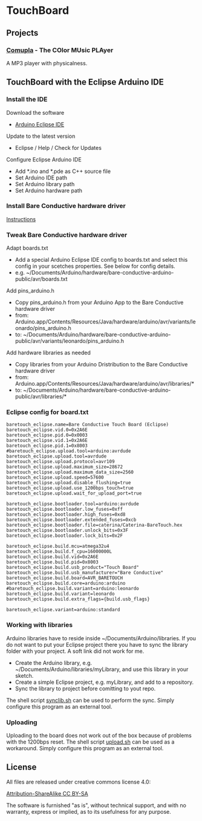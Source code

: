 # TouchBoard

## Projects

### [Comupla](./Comupla) - The COlor MUsic PLAyer

A MP3 player with physicalness. 


## TouchBoard with the Eclipse Arduino IDE

### Install the IDE

Download the software

- [Arduino Eclipse IDE](http://www.baeyens.it/eclipse/)

Update to the latest version

- Eclipse / Help / Check for Updates

Configure Eclipse Arduino IDE

- Add \*.ino and \*.pde as C++ source file
- Set Arduino IDE path
- Set Arduino library path
- Set Arduino hardware path  


### Install Bare Conductive hardware driver

[Instructions](http://www.bareconductive.com/make/setting-up-arduino-with-your-touch-board/)


### Tweak Bare Conductive hardware driver

Adapt boards.txt

- Add a special Arduino Eclipse IDE config to boards.txt and select this config in your scetches properties. See below for config details.
- e.g. ~/Documents/Arduino/hardware/bare-conductive-arduino-public/avr/boards.txt 

Add pins_arduino.h

- Copy pins_arduino.h from your Arduino App to the Bare Conductive hardware driver
- from: Arduino.app/Contents/Resources/Java/hardware/arduino/avr/variants/leonardo/pins_arduino.h
- to: ~/Documents/Arduino/hardware/bare-conductive-arduino-public/avr/variants/leonardo/pins_arduino.h

Add hardware libraries as needed 

- Copy libraries from your Arduino Dristribution to the Bare Conductive hardware driver
- from: Arduino.app/Contents/Resources/Java/hardware/arduino/avr/libraries/*
- to: ~/Documents/Arduino/hardware/bare-conductive-arduino-public/avr/libraries/*


### Eclipse config for board.txt

	baretouch_eclipse.name=Bare Conductive Touch Board (Eclipse)
	baretouch_eclipse.vid.0=0x2A6E
	baretouch_eclipse.pid.0=0x0003
	baretouch_eclipse.vid.1=0x2A6E
	baretouch_eclipse.pid.1=0x8003
	#baretouch_eclipse.upload.tool=arduino:avrdude
	baretouch_eclipse.upload.tool=avrdude
	baretouch_eclipse.upload.protocol=avr109
	baretouch_eclipse.upload.maximum_size=28672
	baretouch_eclipse.upload.maximum_data_size=2560
	baretouch_eclipse.upload.speed=57600
	baretouch_eclipse.upload.disable_flushing=true
	baretouch_eclipse.upload.use_1200bps_touch=true
	baretouch_eclipse.upload.wait_for_upload_port=true
	
	baretouch_eclipse.bootloader.tool=arduino:avrdude
	baretouch_eclipse.bootloader.low_fuses=0xff
	baretouch_eclipse.bootloader.high_fuses=0xd8
	baretouch_eclipse.bootloader.extended_fuses=0xcb
	baretouch_eclipse.bootloader.file=caterina/Caterina-BareTouch.hex
	baretouch_eclipse.bootloader.unlock_bits=0x3F
	baretouch_eclipse.bootloader.lock_bits=0x2F
	
	baretouch_eclipse.build.mcu=atmega32u4
	baretouch_eclipse.build.f_cpu=16000000L
	baretouch_eclipse.build.vid=0x2A6E
	baretouch_eclipse.build.pid=0x8003
	baretouch_eclipse.build.usb_product="Touch Board"
	baretouch_eclipse.build.usb_manufacturer="Bare Conductive"
	baretouch_eclipse.build.board=AVR_BARETOUCH
	baretouch_eclipse.build.core=arduino:arduino
	#baretouch_eclipse.build.variant=arduino:leonardo
	baretouch_eclipse.build.variant=leonardo
	baretouch_eclipse.build.extra_flags={build.usb_flags}
	
	baretouch_eclipse.variant=arduino:standard


### Working with libraries

Arduino libraries have to reside inside ~/Documents/Arduino/libraries.
If you do not want to put your Eclipse project there you have to sync the library folder with your project. A soft link did not work for me.

- Create the Arduino library, e.g. ~/Documents/Arduino/libraries/myLibrary, and use this library in your sketch.
- Create a simple Eclipse project, e.g. myLibrary, and add to a repository.
- Sync the library to project before comitting to yout repo.
  
The shell script [synclib.sh](./Basics/scripts/synclib.sh) can be used to perform the sync.
Simply configure this program as an external tool.


### Uploading

Uploading to the board does not work out of the box because of problems with the 1200bps reset.
The shell script [upload.sh](./Basics/scripts/upload.sh) can be used as a workaround.
Simply configure this program as an external tool.


## License

All files are released under creative commons license 4.0:

[Attribution-ShareAlike CC BY-SA](http://creativecommons.org/licenses/by-sa/4.0/)

The software is furnished "as is", without technical support, and with no warranty, express or implied, as to its usefulness for any purpose.
